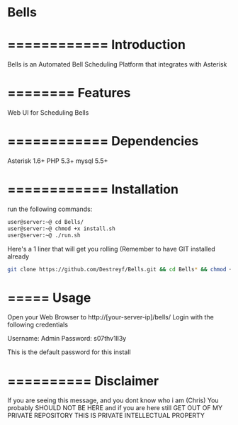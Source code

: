 Bells
=====

============
Introduction
============

Bells is an Automated Bell Scheduling Platform that integrates with Asterisk

========
Features
========

Web UI for Scheduling Bells

============
Dependencies
============

Asterisk 1.6+
PHP 5.3+
mysql 5.5+

============
Installation
============

run the following commands:
```bash
user@server:~@ cd Bells/
user@server:~@ chmod +x install.sh 
user@server:~@ ./run.sh
```

Here's a 1 liner that will get you rolling (Remember to have GIT installed already

```bash
git clone https://github.com/Destreyf/Bells.git && cd Bells* && chmod +x install.sh && ./install.sh
```

=====
Usage
=====

Open your Web Browser to http://[your-server-ip]/bells/
Login with the following credentials

Username: Admin
Password: s07thv1ll3y

This is the default password for this install

==========
Disclaimer
==========

If you are seeing this message, and you dont know who i am (Chris)
You probably SHOULD NOT BE HERE and if you are here still
GET OUT OF MY PRIVATE REPOSITORY THIS IS PRIVATE INTELLECTUAL PROPERTY